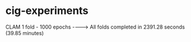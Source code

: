 # cig-experiments



CLAM
1 fold - 1000 epochs 
 ----> All folds completed in 2391.28 seconds (39.85 minutes) 

